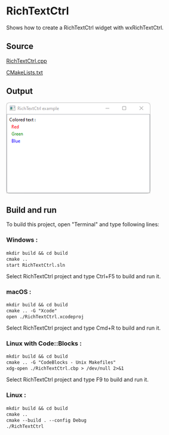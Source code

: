 # RichTextCtrl

Shows how to create a RichTextCtrl widget with wxRichTextCtrl.

## Source

[RichTextCtrl.cpp](RichTextCtrl.cpp)

[CMakeLists.txt](CMakeLists.txt)

## Output

![output](../../../docs/Pictures/RichTextCtrl.png)

## Build and run

To build this project, open "Terminal" and type following lines:

### Windows :

``` shell
mkdir build && cd build
cmake .. 
start RichTextCtrl.sln
```

Select RichTextCtrl project and type Ctrl+F5 to build and run it.

### macOS :

``` shell
mkdir build && cd build
cmake .. -G "Xcode"
open ./RichTextCtrl.xcodeproj
```

Select RichTextCtrl project and type Cmd+R to build and run it.

### Linux with Code::Blocks :

``` shell
mkdir build && cd build
cmake .. -G "CodeBlocks - Unix Makefiles"
xdg-open ./RichTextCtrl.cbp > /dev/null 2>&1
```

Select RichTextCtrl project and type F9 to build and run it.

### Linux :

``` shell
mkdir build && cd build
cmake .. 
cmake --build . --config Debug
./RichTextCtrl
```
